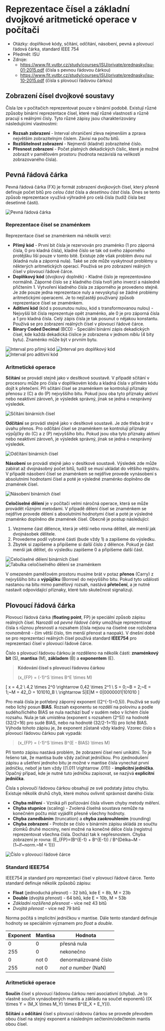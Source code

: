 # Reprezentace čísel a základní dvojkové aritmetické operace v počítači
- Otázky: doplňkové kódy, sčítání, odčítání, násobení, pevná a plovoucí řádová čárka, standard IEEE 754
- Předmět: ISU
- Zdroje:
    - https://www.fit.vutbr.cz/study/courses/ISU/private/prednasky/isu-01-2015.pdf (čísla s pevnou řádovou čárkou)
    - https://www.fit.vutbr.cz/study/courses/ISU/private/prednasky/isu-10-2015.pdf (čísla s plovoucí řádovou čárkou)

## Zobrazení čísel dvojkové soustavy
Čísla lze v počítačích reprezentovat pouze v binární podobě. Existují různé způsoby binární reprezentace čísel, které mají různé vlastnosti a různě pracují s reálnými čísly. Tyto různé zápisy jsou charakterizovány následujícími vlastnostmi:
- __Rozsah zobrazení__ - Interval ohraničení zleva nejmenším a zprava největším zobrazitelným číslem. Závisí na počtu bitů.
- __Rozlišitelnost zobrazení__ - Nejmenší (kladné) zobrazitelné číslo.
- __Přesnost zobrazení__ - Počet platných dekadických číslic, které je možné zobrazit v paměťovém prostoru (hodnota nezávislá na velikosti zobrazovaného čísla).

## Pevná řádová čárka
Pevná řádová čárka (FX) je formát zobrazení dvojkových čísel, který přesně definuje počet bitů pro _celou část_ čísla a _desetinou část_ čísla. Dnes se tento způsob reprezentace využívá výhradně pro celá čísla (tudíž čísla bez desetinné části).

![Pevná řádová čárka](/Images/09/pevna_radova_carka.png)

### Reprezentace čísel se znaménkem
Reprezentace čísel se znaménkem má několik verzí:
- __Přímý kód__ - První bit čísla je rezervován pro znaménko (1 pro záporná čísla, 0 pro kladná čísla), kladné číslo se tak od svého záporného protějšku liší pouze v tomto bitě. Existuje zde však problém dvou nul (kladná nula a záporná nula). Také se zde může vyskytnout problémy u některých aritmetických operací. Používá se pro zobrazení reálných čísel v plovoucí řádové čárce.
- __Doplňkový kód__ (dvojkový doplněk) - Kladné číslo je reprezentováno normálně. Záporné číslo se z kladného čísla tvoří jeho inverzí a následně přičtením 1. Vytvoření kladného čísla ze záporného je provedeno stejně. Je zde pouze jedna reprezentace nuly a nevyskytují se žádné problémy aritmetickými operacemi. Je to nejčastěji používaný způsob reprezentace čísel se znaménkem.
- __Aditivní kód__ (kód s posunutou nulou, kód s transformovanou nulou) - Nejvyšší bit čísla reprezentuje opět znaménko, ale 0 je pro záporná čísla a 1 pro kladná čísla. Celý zápis čísla je tak posunut o nějakou konstantu. Používá se pro zobrazení reálných čísel v plovoucí řádové čárce.
- __Binary Coded Decimal__ (BCD) - Speciální binární zápis dekadických čísel, kde každá dekadická číslice je zobrazena v jednom _niblu_ (4 bity bytu). Znaménko může být v prvním bytu.

![Interval pro přímý kód](/Images/09/interval_primy_kod.png)
![Interval pro doplňkový kód](/Images/09/interval_doplnkovy_kod.png)
![Interval pro aditivní kód](/Images/09/interval_transformovany_kod.png)

### Aritmetické operace
__Sčítání__ se provádí stejně jako v desítkové soustavě. V případě sčítání v procesoru může pro čísla v doplňkovém kódu a kladná čísla v přímém kódu dojít k přetečení. Při sčítání čísel se znaménkem se kontrolují příznaky přenosu z (C) a do (P) nejvyššího bitu. Pokud jsou oba tyto příznaky aktivní nebo neaktivní zároveň, je výsledek správný, jinak se jedná o nesprávný výsledek.

![Sčítání binárních čísel](/Images/09/scitani.png)

__Odčítání__ se provádí stejně jako v desítkové soustavě. Je zde třeba brát v úvahu přenos. Pro odčítání čísel se znaménkem se kontrolují příznaky výpůjčky do (C) a z (P) nejvyššího bitu. Pokud jsou oba tyto příznaky aktivní nebo neaktivní zároveň, je výsledek správný, jinak se jedná o nesprávný výsledek.

![Odčítání binárních čísel](/Images/09/odcitani.png)

__Násobení__ se provádí stejně jako v desítkové soustavě. Výsledek zde může zabírat až dvojnásobný počet bitů, tudíž se musí ukládat do většího registru. V případě násobení čísel se znaménkem se nejdříve provede vynásobení s absolutními hodnotami čísel a poté je výsledné znaménko doplněno dle znamének čísel.

![Násobení binárních čísel](/Images/09/nasobeni.png)

__Celočíselné dělení__ je v počítači velmi náročná operace, která se může provádět různými metodami. V případě dělení čísel se znaménkem se nejdříve provede dělení s absolutními hodnotymi čísel a poté je výsledné znaménko doplněno dle znamének čísel. Obecně je postup následující:
1. Vezmeme část dělence, která je větší nebo rovna děliteli, ale menší jak dvojnásobek dělitele.
2. Provedeme podíl vybrané části (bude vždy 1) a zapíšeme do výsledku.
3. Zbytek si zapíšeme a připíšeme si další číslo z dělence. Pokud je část menší jak dělitel, do výsledku zapíšeme 0 a připíšeme další část.

![Celočíselné dělení binárních čísel](/Images/09/deleni.png)
![Tabulka celočíselného dělení se znaménkem](/Images/09/deleni_tabulka.png)

V omezeném paměťovém prostoru musíme brát v potaz __přenos__ (Carry) z nejvyššího bitu a __výpůjčku__ (Borrow) do nejvyššího bitu. Pokud tyto události nastanou na bitu mimo paměťový rozsah, nastává __přetečení__, a je nutné nastavit odpovídající příznaky, které tuto skutečnost signalizují.

## Plovoucí řádová čárka
Plovoucí řádová čárka (__floating point__, FP) je speciální způsob zápisu reálných čísel. Narozdíl od _pevné řádové čárky_ umožňuje reprezentovat čísla s různou přesností a rozsahem (čísla nejsou na číselné ose rozložena rovnoměrně - čím větší číslo, tím menší přenost a naopak). V dnešní době se pro reprezentaci reálných čísel používá standard __IEEE754__ pro reprezentaci čísel v plovoucí řádové čárce.

Číslo s plovoucí řádovou čárkou je rozděleno na několik částí: __znaménkový bit__ (S), __mantisa__ (M), __základem__ (B) a __exponentem__ (E).

> __Kódování čísel s plovoucí řádovou čárkou__
>
> \(x_{FP} = (-1)^S \times B^E \times M\)

\[
x = 4,2 \\
4,2 \times 2^0 \rightarrow 0,42 \times 2^1 \\
S = 0;~B = 2;~E = 1;~M = 42_D = 101010_B \\
\rightarrow S|E|M = 0|0000001|101010
\]

Pro malá čísla je potřebný záporný exponent (\(2^{-1}=0,5\)). Používá se sudý nebo lichý posun __BIAS__. Rozsah exponentu se rozdělí na polovinu a podle sudého/lichého BIAS se nula nachází buď v sudém nebo v lichém čísle rozsahu. Nula je tak umístěna (exponent s rozsahem \(2^5\)) na hodnotě \(32/2=16\) pro sudé BIAS, nebo na hodnotě \(32/2-1=15\) pro liché BIAS. Výhoda tohoto zápisu je, že exponent zůstaně vždy kladný. Vzorec číslo s plovoucí řádovou čárkou pak vypadá:

> \(x_{FP} = (-1)^S \times B^{E - BIAS} \times M\)

Při tomto zápisu nastává problém, že zobrazení čísel není unikátní. To je řešeno tak, že mantisa bude vždy začínat jedničkou. Pro zjednodušení zápisu a ušetření jednoho bitu je možné v mantise čísla vynechat první jedničku, neboť je tam vždy (\(1.011 \rightarrow .011\)) - __implicitní jednička__. Opačný případ, kde je nutné tuto jedničku zapisovat, se nazývá __explicitní jednička__.

Čísla s plovoučí řádovou čárkou obsahují ze své podstaty jistou chybu. Existuje několik druhů chyb, které mohou ovlivnít správnost daného čísla:
- __Chyba měření__ - Vzniká při pořizování čísla vlivem chyby metody měření.
- __Chyba stupnice__ (scaling) - Zvolená číselná soustava nemůže na konečném počtu míst vyjádřit přesně všechny hodnoty.
- __Chyba zanedbáním__ (truncation) a __chyba zaokrouhlením__ (rounding)
- __Chyba zobrazení__ - Protože se číslo v binárním zápisu skládá ze součtu zlomků druhé mocniny, není možné na konečné délce čísla (registru) reprezentovat všechna čísla. Dochází tak k nepřesnostem. Chyba zobrazení je rovna: \(E_{FP}=(B^{E-1} + B^{E-1}) / B^{Délka~M - (1~if~norm.~M < 1)}\)

![Číslo v plovoucí řádové čárce](/Images/09/floating_point.png)

### Standard IEEE754
IEEE754 je standard pro reprezentaci čísel v plovoucí řádové čárce. Tento standard definuje několik způsobů zápisu:
- __Float__ (jednoduchá přesnot) - 32 bitů, kde E = 8b, M = 23b
- __Double__ (dvojitá přenost) - 64 bitů, kde E = 10b, M = 53b
- _Základní rozšířená přesnost_ - více než 43 bitů
- _Dvojitá přenost_ - více než 79 bitů

Norma počítá s implicitní jedničkou v mantise. Dále tento standard definuje hodnoty se speciálním významem pro _float_ a _double_.

|Exponent|Mantisa|Hodnota|
|-|-|-|
|0|0|přesná nula|
|255|0|nekonečno|
|0|not 0|denormalizované číslo|
|255|not 0|_not a number_ (NaN)|

### Aritmetické operace
__Součin__ čísel s plovoucí řádovou čárkou není asociativní (chyba). Je to vlastně součin vynásobených mantis a základu na součet exponentů (\(X \times Y = (M_X \times M_Y) \times B^{E_X + E_Y}\)).

__Sčítání__ a __odčítání__ čísel s plovoucí rádovou čárkou se provede převodem obou čísel na stejný exponent a následným sečtením/odečtením mantis obou čísel.
